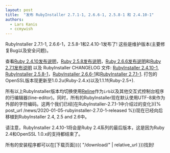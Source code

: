 ```yaml
---
layout: post
title:  "发布 RubyInstaller 2.7.1-1, 2.6.6-1, 2.5.8-1 和 2.4.10-1"
authors:
  - Lars Kanis
  - ccmywish
---
```


RubyInstaller 2.7.1-1, 2.6.6-1，2.5.8-1和2.4.10-1发布了! 这些是维护版本(主要修复Bug以及安全问题)。

查看[Ruby 2.4.10发布说明](https://www.ruby-lang.org/en/news/2020/03/31/ruby-2-4-10-released/)，[Ruby 2.5.8发布说明](https://www.ruby-lang.org/en/news/2020/03/31/ruby-2-5-8-released/)，[Ruby 2.6.6发布说明](https://www.ruby-lang.org/en/news/2020/03/31/ruby-2-6-6-released/)和[Ruby 2.7.1发布说明](https://www.ruby-lang.org/en/news/2020/03/31/ruby-2-7-1-released/) 以及 RubyInstaller CHANGELOG 文件: [RubyInstaller 2.4.10-1](https://github.com/oneclick/rubyinstaller2/blob/master/CHANGELOG-2.4.md#rubyinstaller-2410-1---2020-04-02), [RubyInstaller 2.5.8-1](https://github.com/oneclick/rubyinstaller2/blob/master/CHANGELOG-2.5.md#rubyinstaller-258-1---2020-04-02)，[RubyInstaller 2.6.6-1](https://github.com/oneclick/rubyinstaller2/blob/master/CHANGELOG-2.6.md#rubyinstaller-266-1---2020-04-02)和[RubyInstaller 2.7.1-1](https://github.com/oneclick/rubyinstaller2/blob/master/CHANGELOG-2.7.md#rubyinstaller-271-1---2020-04-02).
打包的OpenSSL版本现更新至1.0.2u(Ruby-2.4.x)以及1.1.1f(Ruby-2.5+).

所有以上RubyInstaller版本均切换使用[Reline](https://github.com/ruby/reline)作为`irb`以及其他交互式控制台程序的行编辑器(line-editor)。同时，所有的RubyInstaller现在默认使用UTF-8来作为外部的字符编码。这两个我们已经[在RubyInstaller-2.7.1-1中介绍过的变化]({% post_url /news/2020-01-05-rubyinstaller-2.7.0-1-released %})现在已经向后移植到RubyInstaller 2.4, 2.5 and 2.6中。

请注意，RubyInstaller 2.4.10-1将会是Ruby 2.4系列的最后版本，这是因为Ruby 2.4和OpenSSL 1.0.x的支持都结束了。

所有的安装程序都可以在[下载页面]({{ "/download/" | relative_url }})找到!

